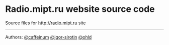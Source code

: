 # Radio.mipt.ru website source code

Source files for http://radio.mipt.ru site

----
Authors: [@caffeinum](https://github.com/caffeinum) [@igor-sirotin](https://github.com/igor-sirotin) [@ohld](https://github.com/ohld)
